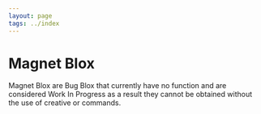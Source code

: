 ```yaml
---
layout: page
tags: ../index
---
```

# Magnet Blox

Magnet Blox are Bug Blox that currently have no function and are considered Work In Progress as a result they cannot be obtained without the use of creative or commands.